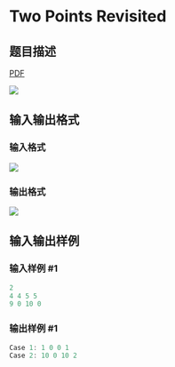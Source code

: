 # Two Points Revisited

## 题目描述

[problemUrl]: https://uva.onlinejudge.org/index.php?option=com_onlinejudge&Itemid=8&category=823&page=show_problem&problem=4452

[PDF](https://uva.onlinejudge.org/external/127/p12714.pdf)

![](https://cdn.luogu.com.cn/upload/vjudge_pic/UVA12714/07d403652e22704b7e93a15283205811572cd69f.png)

## 输入输出格式

### 输入格式

![](https://cdn.luogu.com.cn/upload/vjudge_pic/UVA12714/7245f7989bfc4f2010d6ab9918911367d7e87587.png)

### 输出格式

![](https://cdn.luogu.com.cn/upload/vjudge_pic/UVA12714/73c33f5c97cae0f0ed12b5351edad71173f86cd0.png)

## 输入输出样例

### 输入样例 #1

```cpp
2
4 4 5 5
9 0 10 0
```


### 输出样例 #1

```cpp
Case 1: 1 0 0 1
Case 2: 10 0 10 2
```


